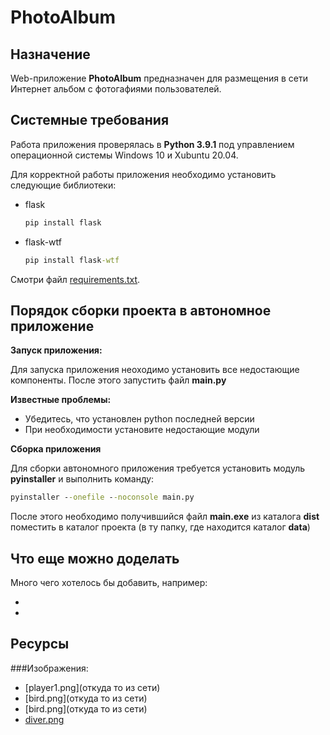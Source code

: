 # PhotoAlbum

## Назначение

Web-приложение **PhotoAlbum** предназначен для размещения в сети Интернет альбом с фотогафиями пользователей. 

## Системные требования

Работа приложения проверялась в **Python 3.9.1** под управлением операционной системы Windows 10 и Xubuntu 20.04.

Для корректной работы приложения необходимо установить следующие библиотеки:

- flask
  ```cmd
  pip install flask
  ```
- flask-wtf
  ```cmd
  pip install flask-wtf
  ```
Смотри файл [requirements.txt](requirements.txt).

## Порядок сборки проекта в автономное приложение

**Запуск приложения:**

Для запуска приложения неоходимо установить все недостающие компоненты. После этого запустить файл **main.py**

**Известные проблемы:**

- Убедитесь, что установлен python последней версии
- При необходимости установите недостающие модули

**Сборка приложения**

Для сборки автономного приложения требуется установить модуль **pyinstaller** и выполнить команду:  

```cmd
pyinstaller --onefile --noconsole main.py
```

После этого необходимо получившийся файл **main.exe** из каталога **dist** поместить в каталог проекта (в ту  папку, где находится каталог **data**)


## Что еще можно доделать

Много чего хотелось бы добавить, например:

- 
- 

## Ресурсы


###Изображения:

- [player1.png](откуда то из сети)
- [bird.png](откуда то из сети)
- [bird.png](откуда то из сети)
- [diver.png](https://cdn4.vectorstock.com/i/1000x1000/94/83/diver-boy-swimming-sprite-vector-3509483.jpg)

